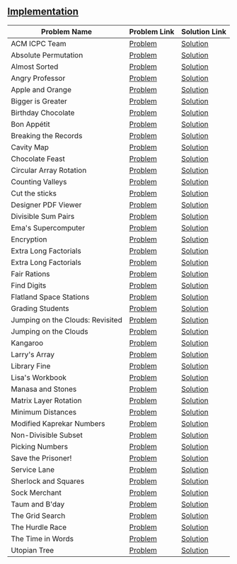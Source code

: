## [Implementation](https://www.hackerrank.com/domains/algorithms/implementation)

Problem Name|Problem Link|Solution Link
---|---|---
ACM ICPC Team|[Problem](https://www.hackerrank.com/challenges/acm-icpc-team/problem)|[Solution](/acm-icpc-team.cpp)
Absolute Permutation|[Problem](https://www.hackerrank.com/challenges/absolute-permutation/problem)|[Solution](/absolute-permutation.cpp)
Almost Sorted|[Problem](https://www.hackerrank.com/challenges/almost-sorted/problem)|[Solution](/almost-sorted.cpp)
Angry Professor|[Problem](https://www.hackerrank.com/challenges/angry-professor/problem)|[Solution](/angry-professor.cpp)
Apple and Orange|[Problem](https://www.hackerrank.com/challenges/apple-and-orange/problem)|[Solution](/apple-and-orange.py)
Bigger is Greater|[Problem](https://www.hackerrank.com/challenges/bigger-is-greater/problem)|[Solution](/bigger-is-greater.cpp)
Birthday Chocolate|[Problem](https://www.hackerrank.com/challenges/the-birthday-bar/problem)|[Solution](/the-birthday-bar.py)
Bon Appétit|[Problem](https://www.hackerrank.com/challenges/bon-appetit/problem)|[Solution](/bon-appetit.py)
Breaking the Records|[Problem](https://www.hackerrank.com/challenges/breaking-best-and-worst-records/problem)|[Solution](/breaking-best-and-worst-records.py)
Cavity Map|[Problem](https://www.hackerrank.com/challenges/cavity-map/problem)|[Solution](/cavity-map.c)
Chocolate Feast |[Problem](https://www.hackerrank.com/challenges/chocolate-feast/problem)|[Solution](/chocolate-feast.cpp)
Circular Array Rotation|[Problem](https://www.hackerrank.com/challenges/circular-array-rotation/problem)|[Solution](/circular-array-rotation.cpp)
Counting Valleys|[Problem](https://www.hackerrank.com/challenges/counting-valleys/problem)|[Solution](/counting-valleys.py)
Cut the sticks|[Problem](https://www.hackerrank.com/challenges/cut-the-sticks/problem)|[Solution](/cut-the-sticks.c)
Designer PDF Viewer|[Problem](https://www.hackerrank.com/challenges/designer-pdf-viewer/problem)|[Solution](/designer-pdf-viewer.py)
Divisible Sum Pairs|[Problem](https://www.hackerrank.com/challenges/divisible-sum-pairs/problem)|[Solution](/divisible-sum-pairs.cpp)
Ema's Supercomputer|[Problem](https://www.hackerrank.com/challenges/two-pluses/problem)|[Solution](/two-pluses.cpp)
Encryption|[Problem](https://www.hackerrank.com/challenges/encryption/problem)|[Solution](/encryption.cpp)
Extra Long Factorials|[Problem](https://www.hackerrank.com/challenges/extra-long-factorials/problem)|[Solution](/extra-long-factorials.cpp)
Extra Long Factorials|[Problem](https://www.hackerrank.com/challenges/extra-long-factorials/problem)|[Solution](/extra-long-factorials.py)
Fair Rations|[Problem](https://www.hackerrank.com/challenges/fair-rations/problem)|[Solution](/fair-rations.c)
Find Digits|[Problem](https://www.hackerrank.com/challenges/find-digits/problem)|[Solution](/find-digits.cpp)
Flatland Space Stations|[Problem](https://www.hackerrank.com/challenges/flatland-space-stations/problem)|[Solution](/flatland-space-stations.cpp)
Grading Students|[Problem](https://www.hackerrank.com/challenges/grading/problem)|[Solution](/grading.py)
Jumping on the Clouds: Revisited|[Problem](https://www.hackerrank.com/challenges/jumping-on-the-clouds-revisited/problem)|[Solution](/jumping-on-the-clouds-revisited.c)
Jumping on the Clouds|[Problem](https://www.hackerrank.com/challenges/jumping-on-the-clouds/problem)|[Solution](/jumping-on-the-clouds.cpp)
Kangaroo|[Problem](https://www.hackerrank.com/challenges/kangaroo/problem)|[Solution](/kangaroo.cpp)
Larry's Array|[Problem](https://www.hackerrank.com/challenges/larrys-array/problem)|[Solution](/larrys-array.cpp)
Library Fine|[Problem](https://www.hackerrank.com/challenges/library-fine/problem)|[Solution](/library-fine.c)
Lisa's Workbook|[Problem](https://www.hackerrank.com/challenges/lisa-workbook/problem)|[Solution](/lisa-workbook.cpp)
Manasa and Stones|[Problem](https://www.hackerrank.com/challenges/manasa-and-stones/problem)|[Solution](/manasa-and-stones.cpp)
Matrix Layer Rotation |[Problem](https://www.hackerrank.com/challenges/matrix-rotation-algo/problem)|[Solution](/matrix-rotation-algo.cpp)
Minimum Distances|[Problem](https://www.hackerrank.com/challenges/minimum-distances/problem)|[Solution](/minimum-distances.cpp)
Modified Kaprekar Numbers|[Problem](https://www.hackerrank.com/challenges/kaprekar-numbers/problem)|[Solution](/kaprekar-numbers.cpp)
Non-Divisible Subset|[Problem](https://www.hackerrank.com/challenges/non-divisible-subset/problem)|[Solution](/non-divisible-subset.cpp)
Picking Numbers|[Problem](https://www.hackerrank.com/challenges/picking-numbers/problem)|[Solution](/picking-numbers.py)
Save the Prisoner!|[Problem](https://www.hackerrank.com/challenges/save-the-prisoner/problem)|[Solution](/save-the-prisoner.cpp)
Service Lane|[Problem](https://www.hackerrank.com/challenges/service-lane/problem)|[Solution](/service-lane.cpp)
Sherlock and Squares|[Problem](https://www.hackerrank.com/challenges/sherlock-and-squares/problem)|[Solution](/sherlock-and-squares.cpp)
Sock Merchant|[Problem](https://www.hackerrank.com/challenges/sock-merchant/problem)|[Solution](/sock-merchant.py)
Taum and B'day|[Problem](https://www.hackerrank.com/challenges/taum-and-bday/problem)|[Solution](/taum-and-bday.cpp)
The Grid Search|[Problem](https://www.hackerrank.com/challenges/the-grid-search/problem)|[Solution](/the-grid-search.cpp)
The Hurdle Race|[Problem](https://www.hackerrank.com/challenges/the-hurdle-race/problem)|[Solution](/the-hurdle-race.py)
The Time in Words|[Problem](https://www.hackerrank.com/challenges/the-time-in-words/problem)|[Solution](/the-time-in-words.cpp)
Utopian Tree|[Problem](https://www.hackerrank.com/challenges/utopian-tree/problem)|[Solution](/utopian-tree.c)
